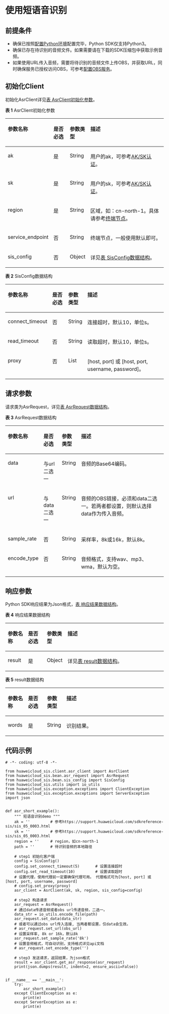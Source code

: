 # 使用短语音识别<a name="sis_05_0050"></a>

## 前提条件<a name="section483618911279"></a>

-   确保已按照[配置Python环境](配置Python环境.md)配置完毕，Python SDK仅支持Python3。
-   确保已存在待识别的音频文件。如果需要请在下载的SDK压缩包中获取示例音频。
-   如果使用URL传入音频，需要将待识别的音频文件上传OBS，并获取URL，同时确保服务已授权访问OBS，可参考[配置OBS服务](https://support.huaweicloud.com/api-sis/sis_03_0047.html)。

## 初始化Client<a name="section590271313272"></a>

初始化AsrClient详见[表 AsrClient初始化参数](#table86254392424)。

**表 1**  AsrClient初始化参数

<a name="table86254392424"></a>
<table><thead align="left"><tr id="row136261939144211"><th class="cellrowborder" valign="top" width="13.08%" id="mcps1.2.5.1.1"><p id="p762663917427"><a name="p762663917427"></a><a name="p762663917427"></a>参数名称</p>
</th>
<th class="cellrowborder" valign="top" width="12.21%" id="mcps1.2.5.1.2"><p id="p9626153994217"><a name="p9626153994217"></a><a name="p9626153994217"></a>是否必选</p>
</th>
<th class="cellrowborder" valign="top" width="12.47%" id="mcps1.2.5.1.3"><p id="p1662683913422"><a name="p1662683913422"></a><a name="p1662683913422"></a>参数类型</p>
</th>
<th class="cellrowborder" valign="top" width="62.239999999999995%" id="mcps1.2.5.1.4"><p id="p362633910427"><a name="p362633910427"></a><a name="p362633910427"></a>描述</p>
</th>
</tr>
</thead>
<tbody><tr id="row16626939104213"><td class="cellrowborder" valign="top" width="13.08%" headers="mcps1.2.5.1.1 "><p id="p1862615393424"><a name="p1862615393424"></a><a name="p1862615393424"></a>ak</p>
</td>
<td class="cellrowborder" valign="top" width="12.21%" headers="mcps1.2.5.1.2 "><p id="p962673917423"><a name="p962673917423"></a><a name="p962673917423"></a>是</p>
</td>
<td class="cellrowborder" valign="top" width="12.47%" headers="mcps1.2.5.1.3 "><p id="p562643924215"><a name="p562643924215"></a><a name="p562643924215"></a>String</p>
</td>
<td class="cellrowborder" valign="top" width="62.239999999999995%" headers="mcps1.2.5.1.4 "><p id="p96261239104212"><a name="p96261239104212"></a><a name="p96261239104212"></a>用户的ak，可参考<a href="AK-SK认证.md">AK/SK认证</a>。</p>
</td>
</tr>
<tr id="row36261639124211"><td class="cellrowborder" valign="top" width="13.08%" headers="mcps1.2.5.1.1 "><p id="p10626113911425"><a name="p10626113911425"></a><a name="p10626113911425"></a>sk</p>
</td>
<td class="cellrowborder" valign="top" width="12.21%" headers="mcps1.2.5.1.2 "><p id="p106261639204217"><a name="p106261639204217"></a><a name="p106261639204217"></a>是</p>
</td>
<td class="cellrowborder" valign="top" width="12.47%" headers="mcps1.2.5.1.3 "><p id="p66262398426"><a name="p66262398426"></a><a name="p66262398426"></a>String</p>
</td>
<td class="cellrowborder" valign="top" width="62.239999999999995%" headers="mcps1.2.5.1.4 "><p id="p10626183915420"><a name="p10626183915420"></a><a name="p10626183915420"></a>用户的sk，可参考<a href="AK-SK认证.md">AK/SK认证</a>。</p>
</td>
</tr>
<tr id="row6626739134210"><td class="cellrowborder" valign="top" width="13.08%" headers="mcps1.2.5.1.1 "><p id="p186261739124217"><a name="p186261739124217"></a><a name="p186261739124217"></a>region</p>
</td>
<td class="cellrowborder" valign="top" width="12.21%" headers="mcps1.2.5.1.2 "><p id="p1462613994215"><a name="p1462613994215"></a><a name="p1462613994215"></a>是</p>
</td>
<td class="cellrowborder" valign="top" width="12.47%" headers="mcps1.2.5.1.3 "><p id="p46265394425"><a name="p46265394425"></a><a name="p46265394425"></a>String</p>
</td>
<td class="cellrowborder" valign="top" width="62.239999999999995%" headers="mcps1.2.5.1.4 "><p id="p96261339124216"><a name="p96261339124216"></a><a name="p96261339124216"></a>区域，如：cn-north-1。具体请参考<a href="https://support.huaweicloud.com/api-sis/sis_03_0004.html" target="_blank" rel="noopener noreferrer">终端节点</a>。</p>
</td>
</tr>
<tr id="row13922135916464"><td class="cellrowborder" valign="top" width="13.08%" headers="mcps1.2.5.1.1 "><p id="p17923155919464"><a name="p17923155919464"></a><a name="p17923155919464"></a>service_endpoint</p>
</td>
<td class="cellrowborder" valign="top" width="12.21%" headers="mcps1.2.5.1.2 "><p id="p29231159194610"><a name="p29231159194610"></a><a name="p29231159194610"></a>否</p>
</td>
<td class="cellrowborder" valign="top" width="12.47%" headers="mcps1.2.5.1.3 "><p id="p3923115914616"><a name="p3923115914616"></a><a name="p3923115914616"></a>String</p>
</td>
<td class="cellrowborder" valign="top" width="62.239999999999995%" headers="mcps1.2.5.1.4 "><p id="p169231059124618"><a name="p169231059124618"></a><a name="p169231059124618"></a>终端节点，一般使用默认即可。</p>
</td>
</tr>
<tr id="row18626173974218"><td class="cellrowborder" valign="top" width="13.08%" headers="mcps1.2.5.1.1 "><p id="p1362611392427"><a name="p1362611392427"></a><a name="p1362611392427"></a>sis_config</p>
</td>
<td class="cellrowborder" valign="top" width="12.21%" headers="mcps1.2.5.1.2 "><p id="p66261239174215"><a name="p66261239174215"></a><a name="p66261239174215"></a>否</p>
</td>
<td class="cellrowborder" valign="top" width="12.47%" headers="mcps1.2.5.1.3 "><p id="p562618395429"><a name="p562618395429"></a><a name="p562618395429"></a>Object</p>
</td>
<td class="cellrowborder" valign="top" width="62.239999999999995%" headers="mcps1.2.5.1.4 "><p id="p136264393421"><a name="p136264393421"></a><a name="p136264393421"></a>详见<a href="#table12745429102316">表 SisConfig数据结构</a>。</p>
</td>
</tr>
</tbody>
</table>

**表 2**  SisConfig数据结构

<a name="table12745429102316"></a>
<table><thead align="left"><tr id="row1974652917235"><th class="cellrowborder" valign="top" width="13.43%" id="mcps1.2.5.1.1"><p id="p2746182992315"><a name="p2746182992315"></a><a name="p2746182992315"></a>参数名称</p>
</th>
<th class="cellrowborder" valign="top" width="11.86%" id="mcps1.2.5.1.2"><p id="p774615294231"><a name="p774615294231"></a><a name="p774615294231"></a>是否必选</p>
</th>
<th class="cellrowborder" valign="top" width="12.120000000000001%" id="mcps1.2.5.1.3"><p id="p9746172912312"><a name="p9746172912312"></a><a name="p9746172912312"></a>参数类型</p>
</th>
<th class="cellrowborder" valign="top" width="62.59%" id="mcps1.2.5.1.4"><p id="p1774672932312"><a name="p1774672932312"></a><a name="p1774672932312"></a>描述</p>
</th>
</tr>
</thead>
<tbody><tr id="row174632962316"><td class="cellrowborder" valign="top" width="13.43%" headers="mcps1.2.5.1.1 "><p id="p15746162917234"><a name="p15746162917234"></a><a name="p15746162917234"></a>connect_timeout</p>
</td>
<td class="cellrowborder" valign="top" width="11.86%" headers="mcps1.2.5.1.2 "><p id="p10746112962320"><a name="p10746112962320"></a><a name="p10746112962320"></a>否</p>
</td>
<td class="cellrowborder" valign="top" width="12.120000000000001%" headers="mcps1.2.5.1.3 "><p id="p874610297239"><a name="p874610297239"></a><a name="p874610297239"></a>String</p>
</td>
<td class="cellrowborder" valign="top" width="62.59%" headers="mcps1.2.5.1.4 "><p id="p17747216152514"><a name="p17747216152514"></a><a name="p17747216152514"></a>连接超时，默认10，单位s。</p>
</td>
</tr>
<tr id="row6746162962312"><td class="cellrowborder" valign="top" width="13.43%" headers="mcps1.2.5.1.1 "><p id="p974652915232"><a name="p974652915232"></a><a name="p974652915232"></a>read_timeout</p>
</td>
<td class="cellrowborder" valign="top" width="11.86%" headers="mcps1.2.5.1.2 "><p id="p274632918233"><a name="p274632918233"></a><a name="p274632918233"></a>否</p>
</td>
<td class="cellrowborder" valign="top" width="12.120000000000001%" headers="mcps1.2.5.1.3 "><p id="p674619295239"><a name="p674619295239"></a><a name="p674619295239"></a>String</p>
</td>
<td class="cellrowborder" valign="top" width="62.59%" headers="mcps1.2.5.1.4 "><p id="p874652912315"><a name="p874652912315"></a><a name="p874652912315"></a>读取超时，默认10，单位s。</p>
</td>
</tr>
<tr id="row1174616298233"><td class="cellrowborder" valign="top" width="13.43%" headers="mcps1.2.5.1.1 "><p id="p574611293230"><a name="p574611293230"></a><a name="p574611293230"></a>proxy</p>
</td>
<td class="cellrowborder" valign="top" width="11.86%" headers="mcps1.2.5.1.2 "><p id="p10746829162316"><a name="p10746829162316"></a><a name="p10746829162316"></a>否</p>
</td>
<td class="cellrowborder" valign="top" width="12.120000000000001%" headers="mcps1.2.5.1.3 "><p id="p1574613293234"><a name="p1574613293234"></a><a name="p1574613293234"></a>List</p>
</td>
<td class="cellrowborder" valign="top" width="62.59%" headers="mcps1.2.5.1.4 "><p id="p8746529182310"><a name="p8746529182310"></a><a name="p8746529182310"></a>[host, port] 或 [host, port, username, password]。</p>
</td>
</tr>
</tbody>
</table>

## 请求参数<a name="section143008206277"></a>

请求类为AsrRequest，详见[表 AsrRequest数据结构](#table45631337366)。

**表 3**  AsrRequest数据结构

<a name="table45631337366"></a>
<table><thead align="left"><tr id="row195631236363"><th class="cellrowborder" valign="top" width="12.82%" id="mcps1.2.5.1.1"><p id="p55640373620"><a name="p55640373620"></a><a name="p55640373620"></a>参数名称</p>
</th>
<th class="cellrowborder" valign="top" width="11.940000000000001%" id="mcps1.2.5.1.2"><p id="p1456420383614"><a name="p1456420383614"></a><a name="p1456420383614"></a>是否必选</p>
</th>
<th class="cellrowborder" valign="top" width="12.25%" id="mcps1.2.5.1.3"><p id="p1056412313618"><a name="p1056412313618"></a><a name="p1056412313618"></a>参数类型</p>
</th>
<th class="cellrowborder" valign="top" width="62.99%" id="mcps1.2.5.1.4"><p id="p1856419353613"><a name="p1856419353613"></a><a name="p1856419353613"></a>描述</p>
</th>
</tr>
</thead>
<tbody><tr id="row356384610110"><td class="cellrowborder" valign="top" width="12.82%" headers="mcps1.2.5.1.1 "><p id="p13501183101819"><a name="p13501183101819"></a><a name="p13501183101819"></a>data</p>
</td>
<td class="cellrowborder" valign="top" width="11.940000000000001%" headers="mcps1.2.5.1.2 "><p id="p150110381818"><a name="p150110381818"></a><a name="p150110381818"></a>与url二选一</p>
</td>
<td class="cellrowborder" valign="top" width="12.25%" headers="mcps1.2.5.1.3 "><p id="p12500123131817"><a name="p12500123131817"></a><a name="p12500123131817"></a>String</p>
</td>
<td class="cellrowborder" valign="top" width="62.99%" headers="mcps1.2.5.1.4 "><p id="p749933151815"><a name="p749933151815"></a><a name="p749933151815"></a>音频的Base64编码。</p>
</td>
</tr>
<tr id="row95641038369"><td class="cellrowborder" valign="top" width="12.82%" headers="mcps1.2.5.1.1 "><p id="p114982361816"><a name="p114982361816"></a><a name="p114982361816"></a>url</p>
</td>
<td class="cellrowborder" valign="top" width="11.940000000000001%" headers="mcps1.2.5.1.2 "><p id="p1749711310187"><a name="p1749711310187"></a><a name="p1749711310187"></a>与data二选一</p>
</td>
<td class="cellrowborder" valign="top" width="12.25%" headers="mcps1.2.5.1.3 "><p id="p124967341818"><a name="p124967341818"></a><a name="p124967341818"></a>String</p>
</td>
<td class="cellrowborder" valign="top" width="62.99%" headers="mcps1.2.5.1.4 "><p id="p1691714229298"><a name="p1691714229298"></a><a name="p1691714229298"></a>音频的OBS链接，必须和data二选一。若两者都设置，则默认选择data作为传入音频。</p>
</td>
</tr>
<tr id="row65644313369"><td class="cellrowborder" valign="top" width="12.82%" headers="mcps1.2.5.1.1 "><p id="p114924318181"><a name="p114924318181"></a><a name="p114924318181"></a>sample_rate</p>
</td>
<td class="cellrowborder" valign="top" width="11.940000000000001%" headers="mcps1.2.5.1.2 "><p id="p11491113151819"><a name="p11491113151819"></a><a name="p11491113151819"></a>否</p>
</td>
<td class="cellrowborder" valign="top" width="12.25%" headers="mcps1.2.5.1.3 "><p id="p17490113111810"><a name="p17490113111810"></a><a name="p17490113111810"></a>String</p>
</td>
<td class="cellrowborder" valign="top" width="62.99%" headers="mcps1.2.5.1.4 "><p id="p124891636181"><a name="p124891636181"></a><a name="p124891636181"></a>采样率，8k或16k，默认8k。</p>
</td>
</tr>
<tr id="row65653319364"><td class="cellrowborder" valign="top" width="12.82%" headers="mcps1.2.5.1.1 "><p id="p184891231183"><a name="p184891231183"></a><a name="p184891231183"></a>encode_type</p>
</td>
<td class="cellrowborder" valign="top" width="11.940000000000001%" headers="mcps1.2.5.1.2 "><p id="p18487232187"><a name="p18487232187"></a><a name="p18487232187"></a>否</p>
</td>
<td class="cellrowborder" valign="top" width="12.25%" headers="mcps1.2.5.1.3 "><p id="p1548612319184"><a name="p1548612319184"></a><a name="p1548612319184"></a>String</p>
</td>
<td class="cellrowborder" valign="top" width="62.99%" headers="mcps1.2.5.1.4 "><p id="p104851732187"><a name="p104851732187"></a><a name="p104851732187"></a>音频格式，支持wav、mp3、wma，默认为空。</p>
</td>
</tr>
</tbody>
</table>

## 响应参数<a name="section2581112416279"></a>

Python SDK响应结果为Json格式，[表 响应结果数据结构](#table1917456103719)。

**表 4**  响应结果数据结构

<a name="table1917456103719"></a>
<table><thead align="left"><tr id="row18174156103716"><th class="cellrowborder" valign="top" width="12.82%" id="mcps1.2.5.1.1"><p id="p917516153711"><a name="p917516153711"></a><a name="p917516153711"></a>参数名称</p>
</th>
<th class="cellrowborder" valign="top" width="11.940000000000001%" id="mcps1.2.5.1.2"><p id="p6175176123718"><a name="p6175176123718"></a><a name="p6175176123718"></a>是否必选</p>
</th>
<th class="cellrowborder" valign="top" width="12.25%" id="mcps1.2.5.1.3"><p id="p41758683712"><a name="p41758683712"></a><a name="p41758683712"></a>参数类型</p>
</th>
<th class="cellrowborder" valign="top" width="62.99%" id="mcps1.2.5.1.4"><p id="p917518613712"><a name="p917518613712"></a><a name="p917518613712"></a>描述</p>
</th>
</tr>
</thead>
<tbody><tr id="row111751668379"><td class="cellrowborder" valign="top" width="12.82%" headers="mcps1.2.5.1.1 "><p id="p111758612376"><a name="p111758612376"></a><a name="p111758612376"></a>result</p>
</td>
<td class="cellrowborder" valign="top" width="11.940000000000001%" headers="mcps1.2.5.1.2 "><p id="p3176961376"><a name="p3176961376"></a><a name="p3176961376"></a>是</p>
</td>
<td class="cellrowborder" valign="top" width="12.25%" headers="mcps1.2.5.1.3 "><p id="p1317619620373"><a name="p1317619620373"></a><a name="p1317619620373"></a>Object</p>
</td>
<td class="cellrowborder" valign="top" width="62.99%" headers="mcps1.2.5.1.4 "><p id="p91764613714"><a name="p91764613714"></a><a name="p91764613714"></a>详见<a href="#table14271914380">表 result数据结构</a>。</p>
</td>
</tr>
</tbody>
</table>

**表 5**  result数据结构

<a name="table14271914380"></a>
<table><thead align="left"><tr id="row14279193812"><th class="cellrowborder" valign="top" width="12.82%" id="mcps1.2.5.1.1"><p id="p82817114384"><a name="p82817114384"></a><a name="p82817114384"></a>参数名称</p>
</th>
<th class="cellrowborder" valign="top" width="11.940000000000001%" id="mcps1.2.5.1.2"><p id="p8287103811"><a name="p8287103811"></a><a name="p8287103811"></a>是否必选</p>
</th>
<th class="cellrowborder" valign="top" width="12.25%" id="mcps1.2.5.1.3"><p id="p3287123816"><a name="p3287123816"></a><a name="p3287123816"></a>参数类型</p>
</th>
<th class="cellrowborder" valign="top" width="62.99%" id="mcps1.2.5.1.4"><p id="p728711386"><a name="p728711386"></a><a name="p728711386"></a>描述</p>
</th>
</tr>
</thead>
<tbody><tr id="row728151133817"><td class="cellrowborder" valign="top" width="12.82%" headers="mcps1.2.5.1.1 "><p id="p328171113813"><a name="p328171113813"></a><a name="p328171113813"></a>words</p>
</td>
<td class="cellrowborder" valign="top" width="11.940000000000001%" headers="mcps1.2.5.1.2 "><p id="p1128171173814"><a name="p1128171173814"></a><a name="p1128171173814"></a>是</p>
</td>
<td class="cellrowborder" valign="top" width="12.25%" headers="mcps1.2.5.1.3 "><p id="p1528141143815"><a name="p1528141143815"></a><a name="p1528141143815"></a>String</p>
</td>
<td class="cellrowborder" valign="top" width="62.99%" headers="mcps1.2.5.1.4 "><p id="p1597344514384"><a name="p1597344514384"></a><a name="p1597344514384"></a>识别结果。</p>
</td>
</tr>
</tbody>
</table>

## 代码示例<a name="section338116313271"></a>

```
# -*- coding: utf-8 -*-

from huaweicloud_sis.client.asr_client import AsrClient
from huaweicloud_sis.bean.asr_request import AsrRequest
from huaweicloud_sis.bean.sis_config import SisConfig
from huaweicloud_sis.utils import io_utils
from huaweicloud_sis.exception.exceptions import ClientException
from huaweicloud_sis.exception.exceptions import ServerException
import json


def asr_short_example():
    """ 短语音识别demo """
    ak = ''         # 参考https://support.huaweicloud.com/sdkreference-sis/sis_05_0003.html
    sk = ''         # 参考https://support.huaweicloud.com/sdkreference-sis/sis_05_0003.html
    region = ''     # region，如cn-north-1
    path = ''       # 待识别音频的本地路径

    # step1 初始化客户端
    config = SisConfig()
    config.set_connect_timeout(5)       # 设置连接超时
    config.set_read_timeout(10)         # 设置读取超时
    # 设置代理，使用代理前一定要确保代理可用。 代理格式可为[host, port] 或 [host, port, username, password]
    # config.set_proxy(proxy)
    asr_client = AsrClient(ak, sk, region, sis_config=config)

    # step2 构造请求
    asr_request = AsrRequest()
    # 通过data传递音频或者obs url传递音频，二选一。
    data_str = io_utils.encode_file(path)
    asr_request.set_data(data_str)
    # 或者可以通过obs url传入连接, 当两者都设置，仅data会生效。
    # asr_request.set_url(obs_url)
    # 设置采样率, 8k or 16k，默认8k
    asr_request.set_sample_rate('8k')
    # 设置音频格式，可自动识别，支持格式详见api文档
    # asr_request.set_encode_type('')

    # step3 发送请求，返回结果，为json格式
    result = asr_client.get_asr_response(asr_request)
    print(json.dumps(result, indent=2, ensure_ascii=False))


if __name__ == '__main__':
    try:
        asr_short_example()
    except ClientException as e:
        print(e)
    except ServerException as e:
        print(e)

```


